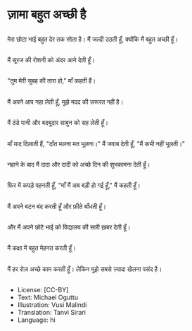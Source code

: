 # ज़ामा बहुत अच्छी है

##
मेरा छोटा भाई बहुत देर तक सोता है। मैं जल्दी उठती हूँ, क्योंकि मैं बहुत अच्छी हूँ।

##
मैं सूरज की रोशनी को अंदर आने देती हूँ।

##
"तुम मेरी सुबह की तारा हो," माँ कहती हैं।

##
मैं अपने आप नहा लेती हूँ, मुझे मदद की ज़रूरत नहीं है।

##
मैं ठंडे पानी और बदबूदार साबुन को सह लेती हूँ।

##
माँ याद दिलाती हैं, "दाँत मलना मत भूलना।" मैं जवाब देती हूँ, "मैं कभी नहीं भूलती।"

##
नहाने के बाद मैं दादा और दादी को अच्छे दिन की शुभकामना देती हूँ।

##
फिर में कपड़े पहनती हूँ, "माँ मैं अब बड़ी हो गई हूँ," मैं कहती हूँ।

##
मैं अपने बटन बंद करती हूँ और फ़ीते बाँधती हूँ।

##
और मैं अपने छोटे भाई को विद्यालय की सारी ख़बर देती हूँ।

##
मैं कक्षा में बहुत मेहनत करती हूँ।

##
मैं हर रोज़ अच्छे काम करती हूँ। लेकिन मुझे सबसे ज़्यादा खेलना पसंद है।

##
* License: [CC-BY]
* Text: Michael Oguttu
* Illustration: Vusi Malindi
* Translation: Tanvi Sirari
* Language: hi
